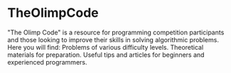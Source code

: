 # TheOlimpCode
"The Olimp Code" is a resource for programming competition participants and those looking to improve their skills in solving algorithmic problems. Here you will find:  Problems of various difficulty levels. Theoretical materials for preparation. Useful tips and articles for beginners and experienced programmers. 
